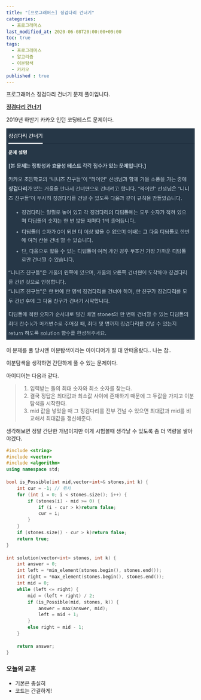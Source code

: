 ```yaml
---
title: "[프로그래머스] 징검다리 건너기"
categories: 
  - 프로그래머스
last_modified_at: 2020-06-08T20:00:00+09:00
toc: true
tags: 
  - 프로그래머스
  - 알고리즘
  - 이분탐색
  - 카카오
published : true
---
```


프로그래머스 징검다리 건너기 문제 풀이입니다. 

**[징검다리 건너기](https://programmers.co.kr/learn/courses/30/lessons/64062)**

2019년 하반기 카카오 인턴 코딩테스트 문제이다. 

![설명](/assets/images/프로그래머스/징검다리_1.png)

이 문제를 풀 당시엔 이분탐색이라는 아이디어가 절 대 안떠올랐다.. 나는 참.. 

이분탐색을 생각하면 간단하게 풀 수 있는 문제이다. 

아이디어는 다음과 같다. 
> 1. 입력받는 돌의 최대 숫자와 최소 숫자를 찾는다. 
> 2. 결국 정답은 최대값과 최소값 사이에 존재하기 때문에 그 두값을 가지고 이분탐색을 시작한다. 
> 3. mid 값을 넣었을 때 그 징검다리를 전부 건널 수 있으면 최대값과 mid를 비교해서 최대값을 갱신해준다. 


생각해보면 정말 간단한 개념이지만 이게 시험볼때 생각날 수 있도록 좀 더 역량을 쌓아야겠다.

```cpp
#include <string>
#include <vector>
#include <algorithm>
using namespace std;

bool is_Possible(int mid,vector<int>& stones,int k) {
	int cur = -1; // 위치
	for (int i = 0; i < stones.size(); i++) {
		if (stones[i] - mid >= 0) {
			if (i - cur > k)return false;
			cur = i;
		}
	}
	if (stones.size() - cur > k)return false;
	return true;
}

int solution(vector<int> stones, int k) {
	int answer = 0;
	int left = *min_element(stones.begin(), stones.end());
	int right = *max_element(stones.begin(), stones.end());
	int mid = 0;
	while (left <= right) {
		mid = (left + right) / 2;
		if (is_Possible(mid, stones, k)) {
			answer = max(answer, mid);
			left = mid + 1;
		}
		else right = mid - 1;
	}
	
	return answer;
}

```

### 오늘의 교훈

- 기본은 충실히 
- 코드는 간결하게!